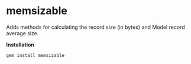 # memsizable
Adds methods for calculating the record size (in bytes) and Model record average size.

**Installation**

`gem install memsizable`
